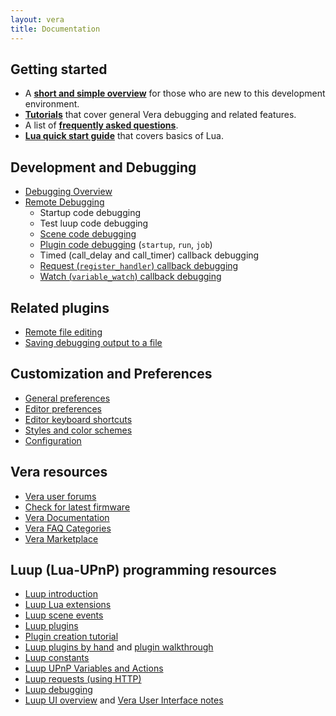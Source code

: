 ```yaml
---
layout: vera
title: Documentation
---
```


## Getting started

- A **[short and simple overview](vera-getting-started.html)** for those who are new to this development environment.
- **[Tutorials](vera-tutorials.html)** that cover general Vera debugging and related features.
- A list of **[frequently asked questions](vera-faq.html)**.
- **[Lua quick start guide](doc-lua-quick-start-guide.html)** that covers basics of Lua.

## Development and Debugging

- [Debugging Overview](vera-debugging.html)
- [Remote Debugging](vera-remote-debugging.html)
  * Startup code debugging
  * Test luup code debugging
  * [Scene code debugging](vera-scene-debugging.html)
  * [Plugin code debugging](vera-plugin-debugging.html) (`startup`, `run`, `job`)
  * Timed (call_delay and call_timer) callback debugging
  * [Request (`register_handler`) callback debugging](vera-request-debugging.html)
  * [Watch (`variable_watch`) callback debugging](vera-watch-debugging.html)

## Related plugins

- [Remote file editing](http://notebook.kulchenko.com/zerobrane/remote-file-editing-while-debugging)
- [Saving debugging output to a file](http://notebook.kulchenko.com/zerobrane/saving-debugging-output-to-file)

## Customization and Preferences

- [General preferences](doc-general-preferences.html)
- [Editor preferences](doc-editor-preferences.html)
- [Editor keyboard shortcuts](doc-editor-keyboard-shortcuts.html)
- [Styles and color schemes](doc-styles-color-schemes.html)
- [Configuration](doc-configuration.html)

## Vera resources

- [Vera user forums](http://forum.micasaverde.com/)
- [Check for latest firmware](http://cp.mios.com/firmware)
- [Vera Documentation](http://docs5.mios.com/)
- [Vera FAQ Categories](http://faq.mios.com/showcat.html)
- [Vera Marketplace](http://apps.mios.com/)

## Luup (Lua-UPnP) programming resources

- [Luup introduction](http://wiki.micasaverde.com/index.php/Luup_Intro)
- [Luup Lua extensions](http://wiki.micasaverde.com/index.php/Luup_Lua_extensions)
- [Luup scene events](http://wiki.micasaverde.com/index.php/Luup_Scenes_Events)
- [Luup plugins](http://wiki.micasaverde.com/index.php/Luup_Plugins)
- [Plugin creation tutorial](http://wiki.micasaverde.com/index.php/Plugin_Creation_Tutorial)
- [Luup plugins by hand](http://wiki.micasaverde.com/index.php/Luup_Plugins_ByHand) and [plugin walkthrough](http://wiki.micasaverde.com/index.php/Luup_Somfy_Walkthrough)
- [Luup constants](http://wiki.micasaverde.com/index.php/Luup_UPNP_Files)
- [Luup UPnP Variables and Actions](http://wiki.micasaverde.com/index.php/Luup_UPnP_Variables_and_Actions)
- [Luup requests (using HTTP)](http://wiki.micasaverde.com/index.php/Luup_Requests)
- [Luup debugging](http://wiki.micasaverde.com/index.php/Luup_Debugging)
- [Luup UI overview](http://wiki.micasaverde.com/index.php/UI_Simple) and [Vera User Interface notes](http://wiki.micasaverde.com/index.php/UI_Notes)
